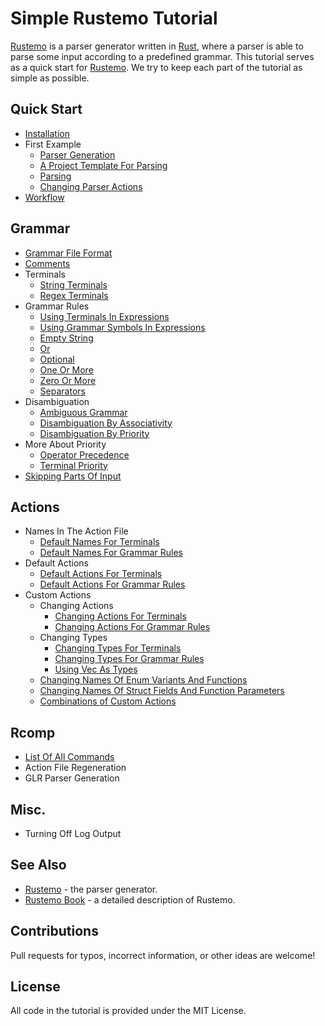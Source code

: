 # Simple Rustemo Tutorial

[Rustemo](https://github.com/igordejanovic/rustemo) is a parser generator written in [Rust](https://www.rust-lang.org/), where a parser is able to parse some input according to a predefined grammar.
This tutorial serves as a quick start for [Rustemo](https://github.com/igordejanovic/rustemo).
We try to keep each part of the tutorial as simple as possible.

## Quick Start

* [Installation](./tutorial/installation.md)
* First Example
  * [Parser Generation](./tutorial/parser_generation.md)
  * [A Project Template For Parsing](./tutorial/a_project_template_for_parsing.md)
  * [Parsing](./tutorial/parsing.md)
  * [Changing Parser Actions](./tutorial/changing_parser_actions.md)
* [Workflow](./tutorial/workflow.md)

## Grammar

* [Grammar File Format](./tutorial/grammar_file_format.md)
* [Comments](./tutorial/comments.md)
* Terminals
  * [String Terminals](./tutorial/string_terminals.md)
  * [Regex Terminals](./tutorial/regex_terminals.md)
* Grammar Rules
  * [Using Terminals In Expressions](./tutorial/using_terminals_in_expressions.md)
  * [Using Grammar Symbols In Expressions](./tutorial/using_grammar_symbols_in_expressions.md)
  * [Empty String](./tutorial/empty_string.md)
  * [Or](./tutorial/or.md)
  * [Optional](./tutorial/optional.md)
  * [One Or More](./tutorial/one_or_more.md)
  * [Zero Or More](./tutorial/zero_or_more.md)
  * [Separators](./tutorial/separators.md)
* Disambiguation
  * [Ambiguous Grammar](./tutorial/ambiguous_grammar.md)
  * [Disambiguation By Associativity](./tutorial/disambiguation_by_associativity.md)
  * [Disambiguation By Priority](./tutorial/disambiguation_by_priority.md)
* More About Priority
  * [Operator Precedence](./tutorial/operator_precedence.md)
  * [Terminal Priority](./tutorial/terminal_priority.md)
* [Skipping Parts Of Input](./tutorial/skipping_parts_of_input.md)

## Actions

* Names In The Action File
  * [Default Names For Terminals](./tutorial/default_names_for_terminals.md)
  * [Default Names For Grammar Rules](./tutorial/default_names_for_grammar_rules.md)
* Default Actions
  * [Default Actions For Terminals](./tutorial/default_actions_for_terminals.md)
  * [Default Actions For Grammar Rules](./tutorial/default_actions_for_grammar_rules.md)
* Custom Actions
  * Changing Actions
    * [Changing Actions For Terminals](./tutorial/changing_actions_for_terminals.md)
    * [Changing Actions For Grammar Rules](./tutorial/changing_actions_for_grammar_rules.md)
  * Changing Types
    * [Changing Types For Terminals](./tutorial/changing_types_for_terminals.md)
    * [Changing Types For Grammar Rules](./tutorial/changing_types_for_grammar_rules.md)
    * [Using Vec As Types](./tutorial/using_vec_as_types.md)
  * [Changing Names Of Enum Variants And Functions](./tutorial/changing_names_of_enum_variants_and_functions.md)
  * [Changing Names Of Struct Fields And Function Parameters](./tutorial/changing_names_of_struct_fields_and_function_parameters.md)
  * [Combinations of Custom Actions](./tutorial/combinations_of_custom_actions.md)

## Rcomp

* [List Of All Commands](./tutorial/list_of_all_commands.md)
* Action File Regeneration
* GLR Parser Generation

## Misc.

* Turning Off Log Output

## See Also

* [Rustemo](https://github.com/igordejanovic/rustemo) - the parser generator.
* [Rustemo Book](https://www.igordejanovic.net/rustemo/) - a detailed description of Rustemo.

## Contributions

Pull requests for typos, incorrect information, or other ideas are welcome!

## License

All code in the tutorial is provided under the MIT License.
